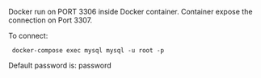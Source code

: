 Docker run on PORT 3306 inside Docker container.
Container expose the connection on Port 3307.

To connect:
```
 docker-compose exec mysql mysql -u root -p
```
Default password is: password
